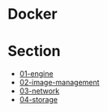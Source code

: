# Docker



# Section

- [01-engine](docs/01-engine.md)
- [02-image-management](docs/02-image-management.md)
- [03-network](docs/03-network.md)
- [04-storage](docs/04-storage.md)